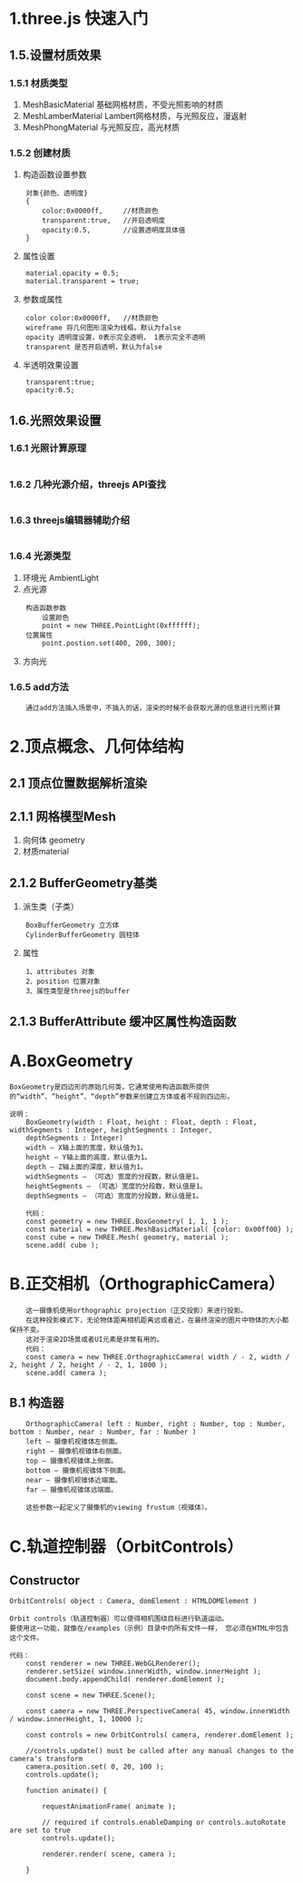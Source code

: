 # 1.three.js 快速入门
## 1.5.设置材质效果
### 1.5.1 材质类型
1.  MeshBasicMaterial 基础网格材质，不受光照影响的材质
2.  MeshLamberMaterial Lambert网格材质，与光照反应，漫返射
3.  MeshPhongMaterial 与光照反应，高光材质
### 1.5.2 创建材质
1.  构造函数设置参数
```
    对象{颜色、透明度}
    {
        color:0x0000ff,     //材质颜色
        transparent:true,   //开启透明度
        opacity:0.5,        //设置透明度具体值
    }
```
2.  属性设置
```
    material.opacity = 0.5;
    material.transparent = true;
```
3.  参数或属性
```
    color color:0x0000ff,   //材质颜色
    wireframe 将几何图形渲染为线框。默认为false
    opacity 透明度设置，0表示完全透明， 1表示完全不透明
    transparent 是否开启透明，默认为false
```
4.  半透明效果设置
```
    transparent:true;
    opacity:0.5;
```
## 1.6.光照效果设置
### 1.6.1 光照计算原理
```

```
### 1.6.2 几种光源介绍，threejs API查找
```

```
### 1.6.3 threejs编辑器辅助介绍
```

```
### 1.6.4 光源类型
1.  环境光 AmbientLight
2.  点光源
```
    构造函数参数 
        设置颜色
        point = new THREE.PointLight(0xffffff);
    位置属性
        point.postion.set(400, 200, 300);
```
3.  方向光

### 1.6.5 add方法
```
    通过add方法插入场景中，不插入的话，渲染的时候不会获取光源的信息进行光照计算
```

# 2.顶点概念、几何体结构
## 2.1 顶点位置数据解析渲染
## 2.1.1 网格模型Mesh
1.  向何体 geometry 
2.  材质material
## 2.1.2 BufferGeometry基类
1.  派生类（子类）
```
    BoxBufferGeometry 立方体
    CylinderBufferGeometry 圆柱体
```
2.  属性
```
    1、attributes 对象
    2、position 位置对象 
    3、属性类型是threejs的buffer
```
## 2.1.3 BufferAttribute 缓冲区属性构造函数

# A.BoxGeometry
```
BoxGeometry是四边形的原始几何类，它通常使用构造函数所提供的“width”、“height”、“depth”参数来创建立方体或者不规则四边形。
```
```
说明：
    BoxGeometry(width : Float, height : Float, depth : Float, widthSegments : Integer, heightSegments : Integer,
    depthSegments : Integer)
    width — X轴上面的宽度，默认值为1。
    height — Y轴上面的高度，默认值为1。
    depth — Z轴上面的深度，默认值为1。
    widthSegments — （可选）宽度的分段数，默认值是1。
    heightSegments — （可选）宽度的分段数，默认值是1。
    depthSegments — （可选）宽度的分段数，默认值是1。
```
```
    代码：
    const geometry = new THREE.BoxGeometry( 1, 1, 1 );
    const material = new THREE.MeshBasicMaterial( {color: 0x00ff00} );
    const cube = new THREE.Mesh( geometry, material );
    scene.add( cube );
```
# B.正交相机（OrthographicCamera）
```
    这一摄像机使用orthographic projection（正交投影）来进行投影。
    在这种投影模式下，无论物体距离相机距离远或者近，在最终渲染的图片中物体的大小都保持不变。
    这对于渲染2D场景或者UI元素是非常有用的。
    代码：
    const camera = new THREE.OrthographicCamera( width / - 2, width / 2, height / 2, height / - 2, 1, 1000 );
    scene.add( camera );
```
## B.1 构造器
```
    OrthographicCamera( left : Number, right : Number, top : Number, bottom : Number, near : Number, far : Number )
    left — 摄像机视锥体左侧面。
    right — 摄像机视锥体右侧面。
    top — 摄像机视锥体上侧面。
    bottom — 摄像机视锥体下侧面。
    near — 摄像机视锥体近端面。
    far — 摄像机视锥体远端面。

    这些参数一起定义了摄像机的viewing frustum（视锥体）。
```
# C.轨道控制器（OrbitControls）

## Constructor
```
OrbitControls( object : Camera, domElement : HTMLDOMElement )
```

```
Orbit controls（轨道控制器）可以使得相机围绕目标进行轨道运动。
要使用这一功能，就像在/examples（示例）目录中的所有文件一样， 您必须在HTML中包含这个文件。
```

```
代码：
    const renderer = new THREE.WebGLRenderer();
    renderer.setSize( window.innerWidth, window.innerHeight );
    document.body.appendChild( renderer.domElement );

    const scene = new THREE.Scene();

    const camera = new THREE.PerspectiveCamera( 45, window.innerWidth / window.innerHeight, 1, 10000 );

    const controls = new OrbitControls( camera, renderer.domElement );

    //controls.update() must be called after any manual changes to the camera's transform
    camera.position.set( 0, 20, 100 );
    controls.update();

    function animate() {

        requestAnimationFrame( animate );

        // required if controls.enableDamping or controls.autoRotate are set to true
        controls.update();

        renderer.render( scene, camera );

    }
```